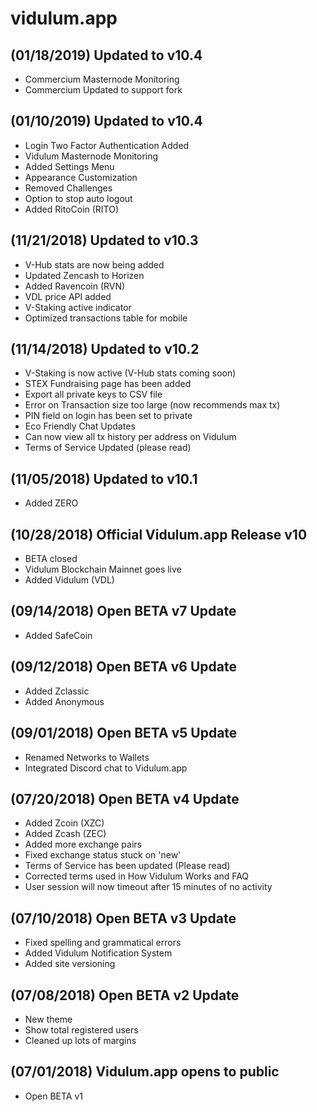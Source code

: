 # vidulum.app



(01/18/2019) Updated to v10.4
------
  * Commercium Masternode Monitoring
  * Commercium Updated to support fork



(01/10/2019) Updated to v10.4
------
  * Login Two Factor Authentication Added
  * Vidulum Masternode Monitoring
  * Added Settings Menu
  * Appearance Customization
  * Removed Challenges
  * Option to stop auto logout
  * Added RitoCoin (RITO)



(11/21/2018) Updated to v10.3
------
  * V-Hub stats are now being added
  * Updated Zencash to Horizen
  * Added Ravencoin (RVN)
  * VDL price API added
  * V-Staking active indicator
  * Optimized transactions table for mobile
  
  

(11/14/2018) Updated to v10.2
------
  * V-Staking is now active (V-Hub stats coming soon)
  * STEX Fundraising page has been added
  * Export all private keys to CSV file
  * Error on Transaction size too large (now recommends max tx)
  * PIN field on login has been set to private
  * Eco Friendly Chat Updates
  * Can now view all tx history per address on Vidulum
  * Terms of Service Updated (please read)



(11/05/2018) Updated to v10.1
------
  * Added ZERO



(10/28/2018) Official Vidulum.app Release v10
------
  * BETA closed
  * Vidulum Blockchain Mainnet goes live
  * Added Vidulum (VDL)



(09/14/2018) Open BETA v7 Update
------
  * Added SafeCoin



(09/12/2018) Open BETA v6 Update
------
  * Added Zclassic
  * Added Anonymous



(09/01/2018) Open BETA v5 Update
------
  * Renamed Networks to Wallets
  * Integrated Discord chat to Vidulum.app



(07/20/2018) Open BETA v4 Update
------
  * Added Zcoin (XZC)
  * Added Zcash (ZEC)
  * Added more exchange pairs
  * Fixed exchange status stuck on 'new'
  * Terms of Service has been updated (Please read)
  * Corrected terms used in How Vidulum Works and FAQ
  * User session will now timeout after 15 minutes of no activity



(07/10/2018) Open BETA v3 Update
------
  * Fixed spelling and grammatical errors
  * Added Vidulum Notification System
  * Added site versioning



(07/08/2018) Open BETA v2 Update
------
  * New theme
  * Show total registered users
  * Cleaned up lots of margins



(07/01/2018) Vidulum.app opens to public
------
  * Open BETA v1
